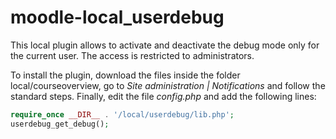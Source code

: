 # moodle-local_userdebug

This local plugin allows to activate and deactivate the debug mode only for the
current user. The access is restricted to administrators.

To install the plugin, download the files inside the folder local/courseoverview, go
to _Site administration | Notifications_ and follow the standard steps. Finally,
edit the file _config.php_ and add the following lines:
    
```php
require_once __DIR__ . '/local/userdebug/lib.php';
userdebug_get_debug();
```
